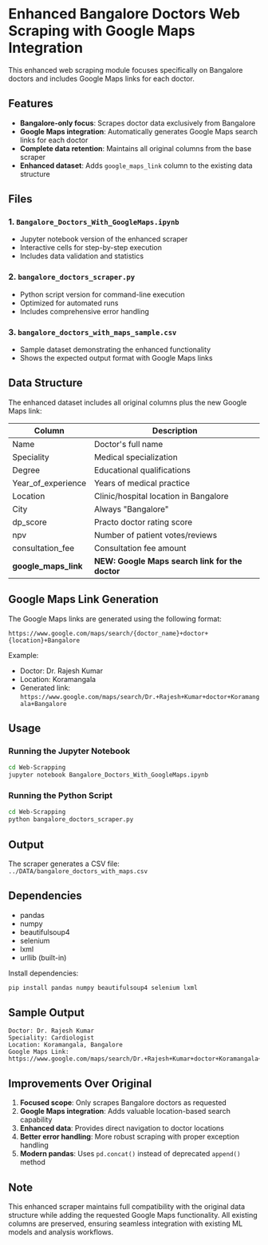 # Enhanced Bangalore Doctors Web Scraping with Google Maps Integration

This enhanced web scraping module focuses specifically on Bangalore doctors and includes Google Maps links for each doctor.

## Features

- **Bangalore-only focus**: Scrapes doctor data exclusively from Bangalore
- **Google Maps integration**: Automatically generates Google Maps search links for each doctor
- **Complete data retention**: Maintains all original columns from the base scraper
- **Enhanced dataset**: Adds `google_maps_link` column to the existing data structure

## Files

### 1. `Bangalore_Doctors_With_GoogleMaps.ipynb`
- Jupyter notebook version of the enhanced scraper
- Interactive cells for step-by-step execution
- Includes data validation and statistics

### 2. `bangalore_doctors_scraper.py`
- Python script version for command-line execution
- Optimized for automated runs
- Includes comprehensive error handling

### 3. `bangalore_doctors_with_maps_sample.csv`
- Sample dataset demonstrating the enhanced functionality
- Shows the expected output format with Google Maps links

## Data Structure

The enhanced dataset includes all original columns plus the new Google Maps link:

| Column | Description |
|--------|-------------|
| Name | Doctor's full name |
| Speciality | Medical specialization |
| Degree | Educational qualifications |
| Year_of_experience | Years of medical practice |
| Location | Clinic/hospital location in Bangalore |
| City | Always "Bangalore" |
| dp_score | Practo doctor rating score |
| npv | Number of patient votes/reviews |
| consultation_fee | Consultation fee amount |
| **google_maps_link** | **NEW: Google Maps search link for the doctor** |

## Google Maps Link Generation

The Google Maps links are generated using the following format:
```
https://www.google.com/maps/search/{doctor_name}+doctor+{location}+Bangalore
```

Example:
- Doctor: Dr. Rajesh Kumar
- Location: Koramangala
- Generated link: `https://www.google.com/maps/search/Dr.+Rajesh+Kumar+doctor+Koramangala+Bangalore`

## Usage

### Running the Jupyter Notebook
```bash
cd Web-Scrapping
jupyter notebook Bangalore_Doctors_With_GoogleMaps.ipynb
```

### Running the Python Script
```bash
cd Web-Scrapping
python bangalore_doctors_scraper.py
```

## Output

The scraper generates a CSV file: `../DATA/bangalore_doctors_with_maps.csv`

## Dependencies

- pandas
- numpy
- beautifulsoup4
- selenium
- lxml
- urllib (built-in)

Install dependencies:
```bash
pip install pandas numpy beautifulsoup4 selenium lxml
```

## Sample Output

```
Doctor: Dr. Rajesh Kumar
Speciality: Cardiologist
Location: Koramangala, Bangalore
Google Maps Link: https://www.google.com/maps/search/Dr.+Rajesh+Kumar+doctor+Koramangala+Bangalore
```

## Improvements Over Original

1. **Focused scope**: Only scrapes Bangalore doctors as requested
2. **Google Maps integration**: Adds valuable location-based search capability
3. **Enhanced data**: Provides direct navigation to doctor locations
4. **Better error handling**: More robust scraping with proper exception handling
5. **Modern pandas**: Uses `pd.concat()` instead of deprecated `append()` method

## Note

This enhanced scraper maintains full compatibility with the original data structure while adding the requested Google Maps functionality. All existing columns are preserved, ensuring seamless integration with existing ML models and analysis workflows.